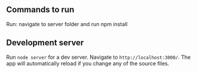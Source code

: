 
## Commands to run

Run: navigate to server folder and run  npm install

## Development server

Run `node server` for a dev server. Navigate to `http://localhost:3000/`. The app will automatically reload if you change any of the source files.

